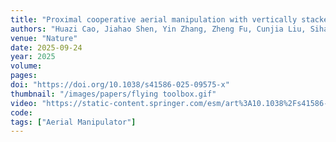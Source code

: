 ```yaml
---
title: "Proximal cooperative aerial manipulation with vertically stacked drones"
authors: "Huazi Cao, Jiahao Shen, Yin Zhang, Zheng Fu, Cunjia Liu, Sihao Sun, Shiyu Zhao"
venue: "Nature"
date: 2025-09-24
year: 2025
volume: 
pages: 
doi: "https://doi.org/10.1038/s41586-025-09575-x"
thumbnail: "/images/papers/flying toolbox.gif"
video: "https://static-content.springer.com/esm/art%3A10.1038%2Fs41586-025-09575-x/MediaObjects/41586_2025_9575_MOESM1_ESM.mp4"
code: 
tags: ["Aerial Manipulator"]
---
```


